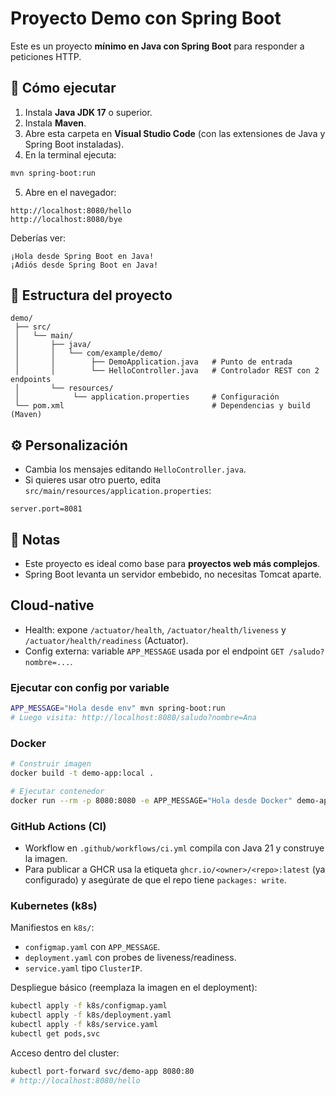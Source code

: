 # Proyecto Demo con Spring Boot

Este es un proyecto **mínimo en Java con Spring Boot** para responder a peticiones HTTP.

## 🚀 Cómo ejecutar

1. Instala **Java JDK 17** o superior.
2. Instala **Maven**.
3. Abre esta carpeta en **Visual Studio Code** (con las extensiones de Java y Spring Boot instaladas).
4. En la terminal ejecuta:

```bash
mvn spring-boot:run
```

5. Abre en el navegador:

```
http://localhost:8080/hello
http://localhost:8080/bye
```

Deberías ver:

```
¡Hola desde Spring Boot en Java!
¡Adiós desde Spring Boot en Java!
```

## 📂 Estructura del proyecto

```
demo/
 ├── src/
 │   └── main/
 │       ├── java/
 │       │   └── com/example/demo/
 │       │        ├── DemoApplication.java   # Punto de entrada
 │       │        └── HelloController.java   # Controlador REST con 2 endpoints
 │       └── resources/
 │            └── application.properties     # Configuración
 └── pom.xml                                 # Dependencias y build (Maven)
```

## ⚙️ Personalización

- Cambia los mensajes editando `HelloController.java`.
- Si quieres usar otro puerto, edita `src/main/resources/application.properties`:

```properties
server.port=8081
```

## 📌 Notas

- Este proyecto es ideal como base para **proyectos web más complejos**.
- Spring Boot levanta un servidor embebido, no necesitas Tomcat aparte.

## Cloud-native

- Health: expone `/actuator/health`, `/actuator/health/liveness` y `/actuator/health/readiness` (Actuator).
- Config externa: variable `APP_MESSAGE` usada por el endpoint `GET /saludo?nombre=...`.

### Ejecutar con config por variable

```bash
APP_MESSAGE="Hola desde env" mvn spring-boot:run
# Luego visita: http://localhost:8080/saludo?nombre=Ana
```

### Docker

```bash
# Construir imagen
docker build -t demo-app:local .

# Ejecutar contenedor
docker run --rm -p 8080:8080 -e APP_MESSAGE="Hola desde Docker" demo-app:local
```

### GitHub Actions (CI)

- Workflow en `.github/workflows/ci.yml` compila con Java 21 y construye la imagen.
- Para publicar a GHCR usa la etiqueta `ghcr.io/<owner>/<repo>:latest` (ya configurado) y asegúrate de que el repo tiene `packages: write`.

### Kubernetes (k8s)

Manifiestos en `k8s/`:
- `configmap.yaml` con `APP_MESSAGE`.
- `deployment.yaml` con probes de liveness/readiness.
- `service.yaml` tipo `ClusterIP`.

Despliegue básico (reemplaza la imagen en el deployment):

```bash
kubectl apply -f k8s/configmap.yaml
kubectl apply -f k8s/deployment.yaml
kubectl apply -f k8s/service.yaml
kubectl get pods,svc
```

Acceso dentro del cluster:

```bash
kubectl port-forward svc/demo-app 8080:80
# http://localhost:8080/hello
```
